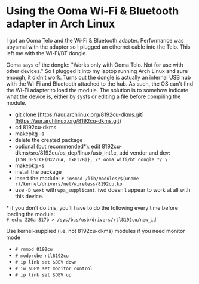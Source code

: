 # Using the Ooma Wi-Fi &amp; Bluetooth adapter in Arch Linux

I got an Ooma Telo and the Wi-Fi &amp; Bluetooth adapter. Performance was abysmal with the adapter so I plugged an ethernet cable into the Telo. This left me with the Wi-Fi/BT dongle.

Ooma says of the dongle: "Works only with Ooma Telo. Not for use with other devices." So I plugged it into my laptop running Arch Linux and sure enough, it didn't work. Turns out the dongle is actually an internal USB hub with the Wi-Fi and Bluetooth attached to the hub. As such, the OS can't find the Wi-Fi adapter to load the module. The solution is to somehow indicate what the device is, either by sysfs or editing a file before compiling the module. 

- git clone [https://aur.archlinux.org/8192cu-dkms.git](https://aur.archlinux.org/8192cu-dkms.git)
- cd 8192cu-dkms
- makepkg -s
- delete the created package
- optional (but recommended*): edit 8192cu-dkms/src/8192cu/os_dep/linux/usb_intf.c, add vendor and dev:  
`{USB_DEVICE(0x226A, 0x817B)}, /* ooma wifi/bt dongle */ \`
- makepkg -s 
- install the package
- insert the module: `# insmod /lib/modules/$(uname -r)/kernel/drivers/net/wireless/8192cu.ko`
- use `-D wext` with `wpa_supplicant`. iwd doesn't appear to work at all with this device.

\* if you don't do this, you'll have to do the following every time before loading the module:  
 `# echo 226a 817b > /sys/bus/usb/drivers/rtl8192cu/new_id`

Use kernel-supplied (i.e. not 8192cu-dkms) modules if you need monitor mode
- `# rmmod 8192cu`
- `# modprobe rtl8192cu`
- `# ip link set $DEV down`
- `# iw $DEV set monitor control`
- `# ip link set $DEV up`
